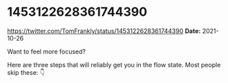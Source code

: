 # 1453122628361744390
https://twitter.com/TomFrankly/status/1453122628361744390
**Date:** 2021-10-26

Want to feel more focused?

Here are three steps that will reliably get you in the flow state. Most people skip these: 👇
